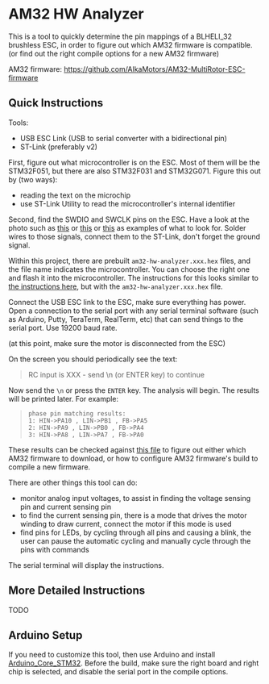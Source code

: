 AM32 HW Analyzer
================

This is a tool to quickly determine the pin mappings of a BLHELI_32 brushless ESC, in order to figure out which AM32 firmware is compatible. (or find out the right compile options for a new AM32 firmware)

AM32 firmware: https://github.com/AlkaMotors/AM32-MultiRotor-ESC-firmware

Quick Instructions
------------------

Tools:
 * USB ESC Link (USB to serial converter with a bidirectional pin)
 * ST-Link (preferably v2)

First, figure out what microcontroller is on the ESC. Most of them will be the STM32F051, but there are also STM32F031 and STM32G071. Figure this out by (two ways):
 * reading the text on the microchip
 * use ST-Link Utility to read the microcontroller's internal identifier

Second, find the SWDIO and SWCLK pins on the ESC. Have a look at the photo such as [this](https://github.com/Voodoobrew101/Media/raw/main/Wraith32-35A.png) or [this](https://user-images.githubusercontent.com/125764759/219981368-0c8087ad-3744-447d-926d-7fb3dd2b3269.png) or [this](https://user-images.githubusercontent.com/43121317/227747566-2c793599-9fc1-410f-be69-1d3437afca35.jpg) as examples of what to look for. Solder wires to those signals, connect them to the ST-Link, don't forget the ground signal.

Within this project, there are prebuilt `am32-hw-analyzer.xxx.hex` files, and the file name indicates the microcontroller. You can choose the right one and flash it into the microcontroller. The instructions for this looks similar to [the instructions here](https://github.com/AlkaMotors/AM32-MultiRotor-ESC-firmware/wiki/Crawler-AM32--single-ESC-Flashing-Tutorial), but with the `am32-hw-analyzer.xxx.hex` file.

Connect the USB ESC link to the ESC, make sure everything has power. Open a connection to the serial port with any serial terminal software (such as Arduino, Putty, TeraTerm, RealTerm, etc) that can send things to the serial port. Use 19200 baud rate.

(at this point, make sure the motor is disconnected from the ESC)

On the screen you should periodically see the text:

> RC input is XXX - send \n (or ENTER key) to continue

Now send the `\n` or press the `ENTER` key. The analysis will begin. The results will be printed later. For example:

>     phase pin matching results:
>     1: HIN->PA10 , LIN->PB1 , FB->PA5
>     2: HIN->PA9 , LIN->PB0 , FB->PA4
>     3: HIN->PA8 , LIN->PA7 , FB->PA0

These results can be checked against [this file](https://github.com/AlkaMotors/AM32-MultiRotor-ESC-firmware/blob/master/Inc/targets.h) to figure out either which AM32 firmware to download, or how to configure AM32 firmware's build to compile a new firmware.

There are other things this tool can do:
 * monitor analog input voltages, to assist in finding the voltage sensing pin and current sensing pin
 * to find the current sensing pin, there is a mode that drives the motor winding to draw current, connect the motor if this mode is used
 * find pins for LEDs, by cycling through all pins and causing a blink, the user can pause the automatic cycling and manually cycle through the pins with commands

The serial terminal will display the instructions.

More Detailed Instructions
--------------------------

TODO


Arduino Setup
-------------

If you need to customize this tool, then use Arduino and install [Arduino_Core_STM32](https://github.com/stm32duino/Arduino_Core_STM32). Before the build, make sure the right board and right chip is selected, and disable the serial port in the compile options.
